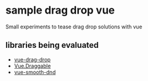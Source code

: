 # sample drag drop vue

Small experiments to tease drag drop solutions with vue

## libraries being evaluated

- [vue-drag-drop](https://github.com/cameronhimself/vue-drag-drop)
- [Vue.Draggable](https://github.com/SortableJS/Vue.Draggable)
- [vue-smooth-dnd](https://github.com/kutlugsahin/vue-smooth-dnd)
